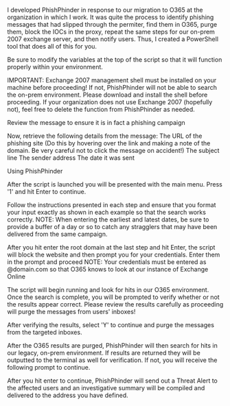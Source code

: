 

I developed PhishPhinder in response to our migration to O365 at the organization in which I work. It was quite the process to identify phishing messages that had slipped through the permiter, find them in O365, purge them, block the IOCs in the proxy, repeat the same steps for our on-prem 2007 exchange server, and then notify users. Thus, I created a PowerShell tool that does all of this for you.

Be sure to modify the variables at the top of the script so that it will function properly within your environment.

IMPORTANT: Exchange 2007 management shell must be installed on your machine before proceeding! If not, PhishPhinder will not be able to search the on-prem environment. Please download and install the shell before proceeding. If your organization does not use Exchange 2007 (hopefully not), feel free to delete the function from PhishPhinder as needed.

Review the message to ensure it is in fact a phishing campaign

Now, retrieve the following details from the message:
    The URL of the phishing site (Do this by hovering over the link and making a note of the domain. Be very careful not 
    to click the message on accident!)
    The subject line
    The sender address
    The date it was sent

Using PhishPhinder

After the script is launched you will be presented with the main menu. Press '1' and hit Enter to continue.


Follow the instructions presented in each step and ensure that you format your input exactly as shown in each example so 
that the search works correctly.
NOTE: When entering the earliest and latest dates, be sure to provide a buffer of a day or so to catch any stragglers 
that may have been delivered from the same campaign.


After you hit enter the root domain at the last step and hit Enter, the script will block the website and then prompt you 
for your credentials. Enter them in the prompt and proceed
NOTE: Your credentials must be entered as <user>@domain.com so that O365 knows to look at our instance of Exchange Online


The script will begin running and look for hits in our O365 environment. Once the search is complete, you will be prompted
to verify whether or not the results appear correct. Please review the results carefully as proceeding will purge the 
messages from users' inboxes!


After verifying the results, select 'Y' to continue and purge the messages from the targeted inboxes.


After the O365 results are purged, PhishPhinder will then search for hits in our legacy, on-prem environment. If results 
are returned they will be outputted to the terminal as well for verification. If not, you will receive the following prompt 
to continue.

After you hit enter to continue, PhishPhinder will send out a Threat Alert to the affected users and an investigative 
summary will be compiled and delivered to the address you have defined.


